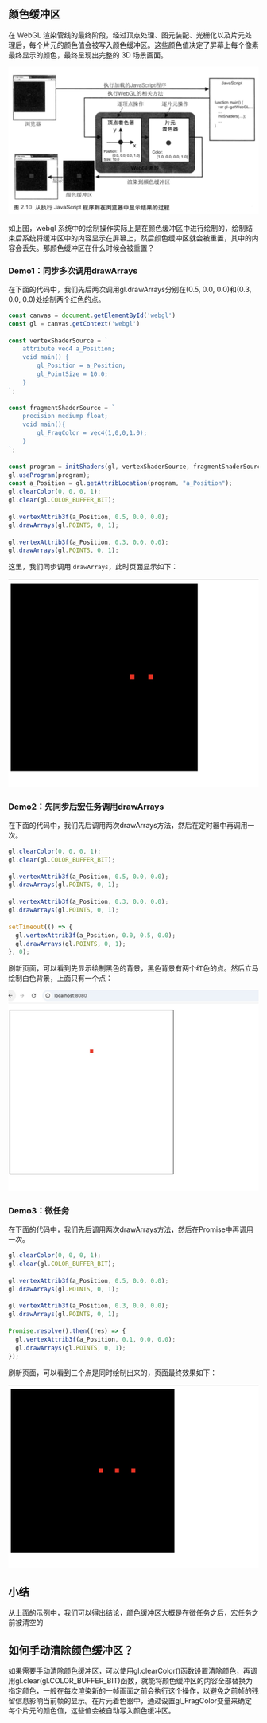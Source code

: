 ## 颜色缓冲区

在 WebGL 渲染管线的最终阶段，经过顶点处理、图元装配、光栅化以及片元处理后，每个片元的颜色值会被写入颜色缓冲区。这些颜色值决定了屏幕上每个像素最终显示的颜色，最终呈现出完整的 3D 场景画面。

![image](../../easy-webgl/webgl_render.jpg)

如上图，webgl 系统中的绘制操作实际上是在颜色缓冲区中进行绘制的，绘制结束后系统将缓冲区中的内容显示在屏幕上，然后颜色缓冲区就会被重置，其中的内容会丢失。那颜色缓冲区在什么时候会被重置？

### Demo1：同步多次调用drawArrays
在下面的代码中，我们先后两次调用gl.drawArrays分别在(0.5, 0.0, 0.0)和(0.3, 0.0, 0.0)处绘制两个红色的点。
```js
const canvas = document.getElementById('webgl')
const gl = canvas.getContext('webgl')

const vertexShaderSource = `
    attribute vec4 a_Position;
    void main() {
        gl_Position = a_Position;
        gl_PointSize = 10.0;
    }
`;

const fragmentShaderSource = `
    precision mediump float;
    void main(){
        gl_FragColor = vec4(1,0,0,1.0);
    }
`;

const program = initShaders(gl, vertexShaderSource, fragmentShaderSource);
gl.useProgram(program);
const a_Position = gl.getAttribLocation(program, "a_Position");
gl.clearColor(0, 0, 0, 1);
gl.clear(gl.COLOR_BUFFER_BIT);

gl.vertexAttrib3f(a_Position, 0.5, 0.0, 0.0);
gl.drawArrays(gl.POINTS, 0, 1);

gl.vertexAttrib3f(a_Position, 0.3, 0.0, 0.0);
gl.drawArrays(gl.POINTS, 0, 1);
```

这里，我们同步调用 `drawArrays`，此时页面显示如下：

![image](../../easy-webgl/render_01.jpg)


### Demo2：先同步后宏任务调用drawArrays
在下面的代码中，我们先后调用两次drawArrays方法，然后在定时器中再调用一次。

```js
gl.clearColor(0, 0, 0, 1);
gl.clear(gl.COLOR_BUFFER_BIT);

gl.vertexAttrib3f(a_Position, 0.5, 0.0, 0.0);
gl.drawArrays(gl.POINTS, 0, 1);

gl.vertexAttrib3f(a_Position, 0.3, 0.0, 0.0);
gl.drawArrays(gl.POINTS, 0, 1);

setTimeout(() => {
  gl.vertexAttrib3f(a_Position, 0.0, 0.5, 0.0);
  gl.drawArrays(gl.POINTS, 0, 1);
}, 0);
```

刷新页面，可以看到先显示绘制黑色的背景，黑色背景有两个红色的点。然后立马绘制白色背景，上面只有一个点：

![image](../../easy-webgl/render_02.jpg)

### Demo3：微任务
在下面的代码中，我们先后调用两次drawArrays方法，然后在Promise中再调用一次。


```js
gl.clearColor(0, 0, 0, 1);
gl.clear(gl.COLOR_BUFFER_BIT);

gl.vertexAttrib3f(a_Position, 0.5, 0.0, 0.0);
gl.drawArrays(gl.POINTS, 0, 1);

gl.vertexAttrib3f(a_Position, 0.3, 0.0, 0.0);
gl.drawArrays(gl.POINTS, 0, 1);

Promise.resolve().then((res) => {
  gl.vertexAttrib3f(a_Position, 0.1, 0.0, 0.0);
  gl.drawArrays(gl.POINTS, 0, 1);
});
```

刷新页面，可以看到三个点是同时绘制出来的，页面最终效果如下：

![image](../../easy-webgl/render_03.jpg)



## 小结
从上面的示例中，我们可以得出结论，颜色缓冲区大概是在微任务之后，宏任务之前被清空的


## 如何手动清除颜色缓冲区？
如果需要手动清除颜色缓冲区，可以使用gl.clearColor()函数设置清除颜色，再调用gl.clear(gl.COLOR_BUFFER_BIT)函数，就能将颜色缓冲区的内容全部替换为指定颜色，一般在每次渲染新的一帧画面之前会执行这个操作，以避免之前帧的残留信息影响当前帧的显示。在片元着色器中，通过设置gl_FragColor变量来确定每个片元的颜色值，这些值会被自动写入颜色缓冲区。

